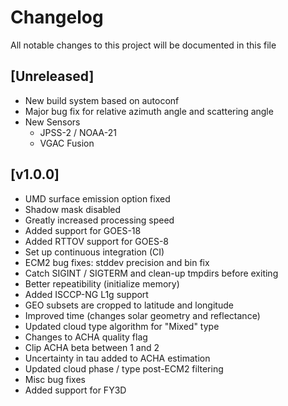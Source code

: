 # Changelog
All notable changes to this project will be documented in this file

## [Unreleased]

- New build system based on autoconf
- Major bug fix for relative azimuth angle and scattering angle
- New Sensors
    - JPSS-2 / NOAA-21
    - VGAC Fusion
    

## [v1.0.0]

- UMD surface emission option fixed
- Shadow mask disabled
- Greatly increased processing speed
- Added support for GOES-18
- Added RTTOV support for GOES-8
- Set up continuous integration (CI)
- ECM2 bug fixes: stddev precision and bin fix
- Catch SIGINT / SIGTERM and clean-up tmpdirs before exiting
- Better repeatibility (initialize memory)
- Added ISCCP-NG L1g support
- GEO subsets are cropped to latitude and longitude
- Improved time (changes solar geometry and reflectance)
- Updated cloud type algorithm for "Mixed" type
- Changes to ACHA quality flag
- Clip ACHA beta between 1 and 2
- Uncertainty in tau added to ACHA estimation
- Updated cloud phase / type post-ECM2 filtering
- Misc bug fixes
- Added support for FY3D


